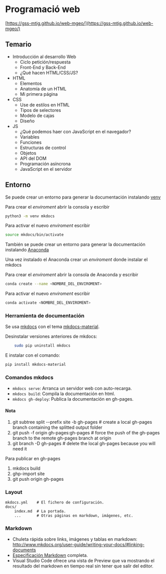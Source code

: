 # Programació web

[https://gss-mtig.github.io/web-mgeo/](https://gss-mtig.github.io/web-mgeo/)

## Temario

* Introducción al desarrollo Web
    * Ciclo petición/respuesta
    * Front-End y Back-End
    * ¿Qué hacen HTML/CSS/JS?
* HTML
    * Elementos
    * Anatomía de un HTML
    * Mi primera página
* CSS
    * Use de estilos en HTML
    * Tipos de selectores
    * Modelo de cajas
    * Diseño
* JS
    * ¿Qué podemos haer con JavaScript en el navegador?
    * Variables
    * Funciones
    * Estructuras de control
    * Objetos
    * API del DOM
    * Programación asíncrona
    * JavaScript en el servidor

## Entorno

Se puede crear un entorno para generar la documentación instalando [venv](https://docs.python.org/3/library/venv.html#)

Para crear el *enviroment* abrir la consola y escribir

```bash
python3 -m venv mkdocs
```

Para activar el nuevo *enviroment* escribir

```bash
source mkdocs/bin/activate
```

También se puede crear un entorno para generar la documentación instalando [Anaconda](https://www.anaconda.com/)

Una vez instalado el Anaconda crear un *enviroment* donde instalar el mkdocs

Para crear el *enviroment* abrir la consola de Anaconda y escribir
```bash
conda create --name <NOMBRE_DEL_ENVIROMENT>
```

Para activar el nuevo *enviroment* escribir
```bash
conda activate <NOMBRE_DEL_ENVIROMENT>
```

### Herramienta de documentación

Se usa [mkdocs](http://mkdocs.org) con el tema [mkdocs-material](https://squidfunk.github.io/mkdocs-material/).

Desinstalar versiones anteriores de mkdocs:

```bash
    sudo pip uninstall mkdocs
```

E instalar con el comando:

```bash
pip install mkdocs-material
```

### Comandos mkdocs

* `mkdocs serve`: Arranca un servidor web con auto-recarga.
* `mkdocs build`: Compila la documentación en html.
* `mkdocs gh-deploy`: Publica la documentación en gh-pages.

#### Nota
    
1. git subtree split --prefix site -b gh-pages # create a local gh-pages branch containing the splitted output folder
2. git push -f origin gh-pages:gh-pages # force the push of the gh-pages branch to the remote gh-pages branch at origin
3. git branch -D gh-pages # delete the local gh-pages because you will need it

Para publicar en gh-pages

1. mkdocs build
2. ghp-import site
3. git push origin gh-pages

### Layout

    mkdocs.yml    # El fichero de configuración.
    docs/
        index.md  # La portada.
        ...       # Otras páginas en markdown, imágenes, etc.

### Markdown

* Chuleta rápida sobre links, imágenes y tablas en markdown: http://www.mkdocs.org/user-guide/writing-your-docs/#linking-documents
* [Especificación Markdown](http://spec.commonmark.org/0.28/) completa.
* Visual Studio Code ofrece una vista de Preview que va mostrando el resultado del markdown en tiempo real sin tener que salir del editor.

